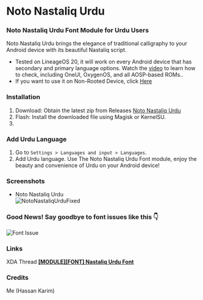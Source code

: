 # Noto Nastaliq Urdu
### Noto Nastaliq Urdu Font Module for Urdu Users

Noto Nastaliq Urdu brings the elegance of traditional calligraphy to your Android device with its beautiful Nastaliq script.

* Tested on LineageOS 20, it will work on every Android device that has secondary and primary language options. Watch the <a href="https://youtube.com/shorts/KAjCKiArXpc">video</a> to learn how to check, including OneUI, OxygenOS, and all AOSP-based ROMs.</b>.
* If you want to use it on Non-Rooted Device, click <a href="https://github.com/Hassan-kareem/Nastaliq-Urdu_font/tree/Non-Rooted">Here</a>
### Installation

1. Download: Obtain the latest zip from Releases [Noto Nastaliq Urdu](https://github.com/Hassan-kareem/Nastaliq-Urdu_font/releases/download/NotoNastaliq-v1/NotoNastaliqUrdu-v1.zip)
2. Flash: Install the downloaded file using Magisk or KernelSU.
3. 
### Add Urdu Language

1. Go to `Settings > Languages and input > Languages`.
2. Add Urdu language.
Use The Noto Nastaliq Urdu Font module, enjoy the beauty and convenience of Urdu on your Android device!
### Screenshots

* Noto Nastaliq Urdu <br> ![NotoNastaliqUrduFixed](https://github.com/Hassan-kareem/Nastaliq-Urdu_font/assets/144518310/58dcd183-9e4c-4f58-8760-2c6b9b06a38f) <!-- Describing Kasheeda Variant -->

### Good News! Say goodbye to font issues like this 👇

![Font Issue](https://github.com/Hassan-kareem/Nastaliq-Fonts/assets/144518310/85930501-fab5-4e85-b2e5-55592639ff14)

### Links
XDA Thread <a href="https://xdaforums.com/t/module-font-nastaliq-urdu-font.4645787/" target="_blank"><b>[MODULE][FONT] Nastaliq Urdu Font</b></a>
### Credits

Me (Hassan Karim)

